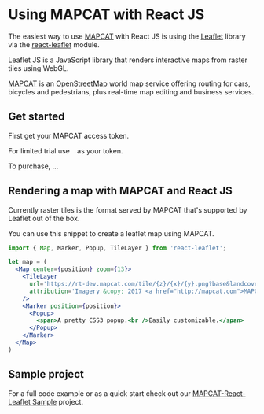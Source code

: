 # Using MAPCAT with React JS

The easiest way to use [MAPCAT](https://mapcat.com) with React JS is using the [Leaflet](http://leafletjs.com/) library via the  [react-leaflet](https://github.com/PaulLeCam/react-leaflet) module.

Leaflet JS is a JavaScript library that renders interactive maps from raster tiles using WebGL. 

[MAPCAT](https://mapcat.com) is an [OpenStreetMap](http://openstreetmap.org-based) world map service offering routing for cars, bicycles and pedestrians, plus real-time map editing and business services.

## Get started

First get your MAPCAT access token.

For limited trial use ``` ``` as your token.

To purchase, ...

## Rendering a map with MAPCAT and React JS


Currently raster tiles is the format served by MAPCAT that's supported by Leaflet out of the box.

You can use this snippet to create a leaflet map using MAPCAT.

```jsx
import { Map, Marker, Popup, TileLayer } from 'react-leaflet';

let map = (
  <Map center={position} zoom={13}>
    <TileLayer
      url='https://rt-dev.mapcat.com/tile/{z}/{x}/{y}.png?base&landcover&ocean&relief&labels=en&scale=1&styleId=default'
      attribution='Imagery &copy; 2017 <a href="http://mapcat.com">MAPCAT</a>, Map data &copy; <a href="http://osm.org/copyright">OpenStreetMap</a contributors'
    />
    <Marker position={position}>
      <Popup>
        <span>A pretty CSS3 popup.<br />Easily customizable.</span>
      </Popup>
    </Marker>
  </Map>
)
```

## Sample project

For a full code example or as a quick start check out our [MAPCAT-React-Leaflet Sample](https://github.com/MAPCATcom/mapcat-react-leaflet) project.





